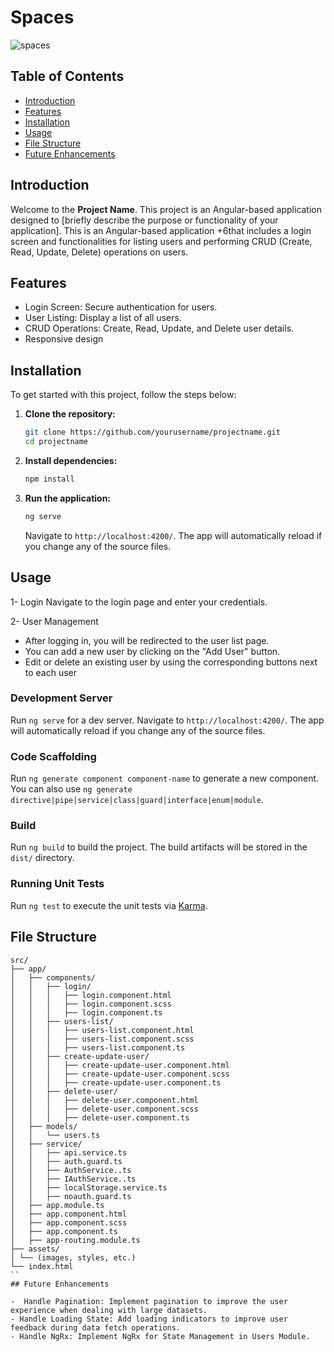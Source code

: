 # Spaces 
![spaces](https://github.com/user-attachments/assets/eab3c92c-72c1-4526-bd1d-1932ff2430b8)


## Table of Contents

- [Introduction](#introduction)
- [Features](#features)
- [Installation](#installation)
- [Usage](#usage)
- [File Structure](#file-structure)
- [Future Enhancements](#future-enhancements)

## Introduction

Welcome to the **Project Name**. This project is an Angular-based application designed to [briefly describe the purpose or functionality of your application].
This is an Angular-based application +6that includes a login screen and functionalities for listing users and performing CRUD (Create, Read, Update, Delete) operations on users.


## Features

- Login Screen: Secure authentication for users.
- User Listing: Display a list of all users.
- CRUD Operations: Create, Read, Update, and Delete user details.
- Responsive design

## Installation

To get started with this project, follow the steps below:

1. **Clone the repository:**

    ```sh
    git clone https://github.com/yourusername/projectname.git
    cd projectname
    ```

2. **Install dependencies:**

    ```sh
    npm install
    ```

3. **Run the application:**

    ```sh
    ng serve
    ```

    Navigate to `http://localhost:4200/`. The app will automatically reload if you change any of the source files.

## Usage

1- Login
  Navigate to the login page and enter your credentials.
  
2- User Management
  - After logging in, you will be redirected to the user list page.
  - You can add a new user by clicking on the "Add User" button.
  - Edit or delete an existing user by using the corresponding buttons next to each user


### Development Server

Run `ng serve` for a dev server. Navigate to `http://localhost:4200/`. The app will automatically reload if you change any of the source files.

### Code Scaffolding

Run `ng generate component component-name` to generate a new component. You can also use `ng generate directive|pipe|service|class|guard|interface|enum|module`.

### Build

Run `ng build` to build the project. The build artifacts will be stored in the `dist/` directory.

### Running Unit Tests

Run `ng test` to execute the unit tests via [Karma](https://karma-runner.github.io).

## File Structure
```
src/
├── app/
│   ├── components/
│   │   ├── login/
│   │   │   ├── login.component.html
│   │   │   ├── login.component.scss
│   │   │   ├── login.component.ts
│   │   ├── users-list/
│   │   │   ├── users-list.component.html
│   │   │   ├── users-list.component.scss
│   │   │   ├── users-list.component.ts
│   │   ├── create-update-user/
│   │   │   ├── create-update-user.component.html
│   │   │   ├── create-update-user.component.scss
│   │   │   ├── create-update-user.component.ts
│   │   ├── delete-user/
│   │   │   ├── delete-user.component.html
│   │   │   ├── delete-user.component.scss
│   │   │   ├── delete-user.component.ts
│   ├── models/
│   │   └── users.ts
│   ├── service/
│   │   ├── api.service.ts
│   │   ├── auth.guard.ts
│   │   ├── AuthService..ts
│   │   ├── IAuthService..ts
│   │   ├── localStorage.service.ts
│   │   ├── noauth.guard.ts
│   ├── app.module.ts
│   ├── app.component.html
│   ├── app.component.scss
│   ├── app.component.ts
│   ├── app-routing.module.ts
├── assets/
│ └── (images, styles, etc.)
└── index.html
``
## Future Enhancements

-  Handle Pagination: Implement pagination to improve the user experience when dealing with large datasets.
- Handle Loading State: Add loading indicators to improve user feedback during data fetch operations.
- Handle NgRx: Implement NgRx for State Management in Users Module.

